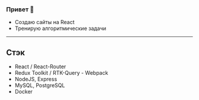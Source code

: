 ### Привет 👋
- Создаю сайты на React
- Тренирую алгоритмические задачи
---
## Стэк 
- React / React-Router
- Redux Toolkit / RTK-Query - Webpack
- NodeJS, Express
- MySQL, PostgreSQL
- Docker

